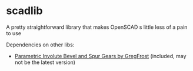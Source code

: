 # scadlib

A pretty straightforward library that makes OpenSCAD s little less of a pain to use

Dependencies on other libs:

* [Parametric Involute Bevel and Spur Gears by GregFrost](http://www.thingiverse.com/thing:3575) (included, may not be the latest version)
